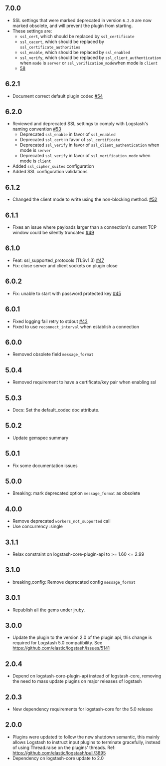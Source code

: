 ## 7.0.0
  - SSL settings that were marked deprecated in version `6.2.0` are now marked obsolete, and will prevent the plugin from starting.
  - These settings are:
      - `ssl_cert`, which should be replaced by `ssl_certificate`
      - `ssl_cacert`, which should be replaced by `ssl_certificate_authorities`
      - `ssl_enable`, which should be replaced by `ssl_enabled`
      - `ssl_verify`, which should be replaced by `ssl_client_authentication` when `mode` is `server` or `ssl_verification_mode`when mode is `client`
      - [58](https://github.com/logstash-plugins/logstash-output-tcp/pull/58)
## 6.2.1
  - Document correct default plugin codec [#54](https://github.com/logstash-plugins/logstash-output-tcp/pull/54)

## 6.2.0
  - Reviewed and deprecated SSL settings to comply with Logstash's naming convention [#53](https://github.com/logstash-plugins/logstash-output-tcp/pull/53)
    - Deprecated `ssl_enable` in favor of `ssl_enabled`
    - Deprecated `ssl_cert` in favor of `ssl_certificate`
    - Deprecated `ssl_verify` in favor of `ssl_client_authentication` when mode is `server`
    - Deprecated `ssl_verify` in favor of `ssl_verification_mode` when mode is `client`
  - Added `ssl_cipher_suites` configuration
  - Added SSL configuration validations

## 6.1.2
  - Changed the client mode to write using the non-blocking method. [#52](https://github.com/logstash-plugins/logstash-output-tcp/pull/52)

## 6.1.1
  - Fixes an issue where payloads larger than a connection's current TCP window could be silently truncated [#49](https://github.com/logstash-plugins/logstash-output-tcp/pull/49)

## 6.1.0
  - Feat: ssl_supported_protocols (TLSv1.3) [#47](https://github.com/logstash-plugins/logstash-output-tcp/pull/47)
  - Fix: close server and client sockets on plugin close

## 6.0.2
  - Fix: unable to start with password protected key [#45](https://github.com/logstash-plugins/logstash-output-tcp/pull/45)

## 6.0.1
  - Fixed logging fail retry to stdout [#43](https://github.com/logstash-plugins/logstash-output-tcp/pull/43)
  - Fixed to use `reconnect_interval` when establish a connection

## 6.0.0
  - Removed obsolete field `message_format`

## 5.0.4
  - Removed requirement to have a certificate/key pair when enabling ssl

## 5.0.3
  - Docs: Set the default_codec doc attribute.

## 5.0.2
  - Update gemspec summary

## 5.0.1
  - Fix some documentation issues

## 5.0.0
 - Breaking: mark deprecated option `message_format` as obsolete

## 4.0.0
 - Remove deprecated `workers_not_supported` call
 - Use concurrency :single

## 3.1.1
  - Relax constraint on logstash-core-plugin-api to >= 1.60 <= 2.99

## 3.1.0
  - breaking,config: Remove deprecated config `message_format`

## 3.0.1
 - Republish all the gems under jruby.

## 3.0.0
 - Update the plugin to the version 2.0 of the plugin api, this change is required for Logstash 5.0 compatibility. See https://github.com/elastic/logstash/issues/5141

## 2.0.4
 - Depend on logstash-core-plugin-api instead of logstash-core, removing the need to mass update plugins on major releases of logstash

## 2.0.3
 - New dependency requirements for logstash-core for the 5.0 release

## 2.0.0
 - Plugins were updated to follow the new shutdown semantic, this mainly allows Logstash to instruct input plugins to terminate gracefully, 
   instead of using Thread.raise on the plugins' threads. Ref: https://github.com/elastic/logstash/pull/3895
 - Dependency on logstash-core update to 2.0

